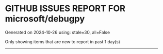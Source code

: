 
# GITHUB ISSUES REPORT FOR microsoft/debugpy


Generated on 2024-10-26 using: stale=30, all=False


Only showing items that are new to report in past 1 day(s)


---




















